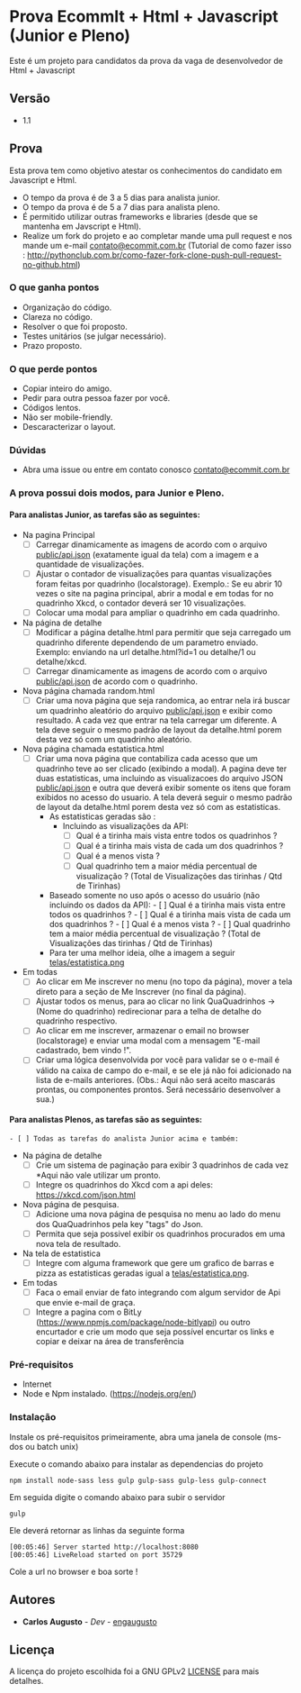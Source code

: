 # Prova EcommIt + Html + Javascript (Junior e Pleno)

Este é um projeto para candidatos da prova da vaga de desenvolvedor de Html + Javascript

## Versão
* 1.1

## Prova

Esta prova tem como objetivo atestar os conhecimentos do candidato em Javascript e Html.

* O tempo da prova é de 3 a 5 dias para analista junior.
* O tempo da prova é de 5 a 7 dias para analista pleno.
* É permitido utilizar outras frameworks e libraries (desde que se mantenha em Javscript e Html).
* Realize um fork do projeto e ao completar mande uma pull request e nos mande um e-mail contato@ecommit.com.br (Tutorial de como fazer isso : http://pythonclub.com.br/como-fazer-fork-clone-push-pull-request-no-github.html)

### O que ganha pontos 
* Organização do código.
* Clareza no código.
* Resolver o que foi proposto.
* Testes unitários (se julgar necessário).
* Prazo proposto.

### O que perde pontos
* Copiar inteiro do amigo.
* Pedir para outra pessoa fazer por você.
* Códigos lentos.
* Não ser mobile-friendly.
* Descaracterizar o layout.

### Dúvidas
* Abra uma issue ou entre em contato conosco contato@ecommit.com.br

### A prova possui dois modos, para Junior e Pleno.

#### Para analistas Junior, as tarefas são as seguintes:
* Na pagina Principal
    - [ ] Carregar dinamicamente as imagens de acordo com o arquivo [public/api.json](public/api.json)  (exatamente igual da tela) com a imagem e a quantidade de visualizações.
    - [ ] Ajustar o contador de visualizações para quantas visualizações foram feitas por quadrinho (localstorage). Exemplo.: Se eu abrir 10 vezes o site na pagina principal, abrir a modal e em todas for no quadrinho Xkcd, o contador deverá ser 10 visualizações.
    - [ ] Colocar uma modal para ampliar o quadrinho em cada quadrinho.
* Na página de detalhe
    - [ ] Modificar a página detalhe.html para permitir que seja carregado um quadrinho diferente dependendo de um parametro enviado. Exemplo: enviando na url detalhe.html?id=1 ou detalhe/1 ou detalhe/xkcd.
    - [ ] Carregar dinamicamente as imagens de acordo com o arquivo [public/api.json](public/api.json) de acordo com o quadrinho.
* Nova página chamada random.html
    - [ ] Criar uma nova página que seja randomica, ao entrar nela irá buscar um quadrinho aleatório do arquivo [public/api.json](public/api.json) e exibir como resultado. A cada vez que entrar na tela carregar um diferente. A tela deve seguir o mesmo padrão de layout da detalhe.html porem desta vez só com um quadrinho aleatório.
* Nova página chamada estatistica.html
    - [ ] Criar uma nova página que contabiliza cada acesso que um quadrinho teve ao ser clicado (exibindo a modal). A pagina deve ter duas estatisticas, uma incluindo as visualizacoes do arquivo JSON [public/api.json](public/api.json) e outra que deverá exibir somente os itens que foram exibidos no acesso do usuario. A tela deverá seguir o mesmo padrão de layout da detalhe.html porem desta vez só com as estatisticas.
      - As estatisticas geradas são : 
	      - Incluindo as visualizações da API:
	        - [ ] Qual é a tirinha mais vista entre todos os quadrinhos ?
		    - [ ] Qual é a tirinha mais vista de cada um dos quadrinhos ?
		    - [ ] Qual é a menos vista ? 
		    - [ ] Qual quadrinho tem a maior média percentual de visualização ? (Total de Visualizações das tirinhas / Qtd de Tirinhas)
	  - Baseado somente no uso após o acesso do usuário (não incluindo os dados da API):
	        - [ ] Qual é a tirinha mais vista entre todos os quadrinhos ?
		    - [ ] Qual é a tirinha mais vista de cada um dos quadrinhos ?
		    - [ ] Qual é a menos vista ? 
    		- [ ] Qual quadrinho tem a maior média percentual de visualização ? (Total de Visualizações das tirinhas / Qtd de Tirinhas)
	  - Para ter uma melhor ideia, olhe a imagem a seguir [telas/estatistica.png](telas/estatistica.png)
* Em todas
    - [ ] Ao clicar em Me inscrever no menu (no topo da página), mover a tela direto para a seção de Me Inscrever (no final da página).
    - [ ] Ajustar todos os menus, para ao clicar no link QuaQuadrinhos -> (Nome do quadrinho) redirecionar para a telha de detalhe do quadrinho respectivo.
    - [ ] Ao clicar em me inscrever, armazenar o email no browser (localstorage) e enviar uma modal com a mensagem "E-mail cadastrado, bem vindo !".
    - [ ] Criar uma lógica desenvolvida por você para validar se o e-mail é válido na caixa de campo do e-mail, e se ele já não foi adicionado na lista de e-mails anteriores. (Obs.: Aqui não será aceito mascarás prontas, ou componentes prontos. Será necessário desenvolver a sua.)

#### Para analistas Plenos, as tarefas são as seguintes:
    - [ ] Todas as tarefas do analista Junior acima e também:
* Na página de detalhe
    - [ ] Crie um sistema de paginação para exibir 3 quadrinhos de cada vez *Aqui não vale utilizar um pronto.
    - [ ] Integre os quadrinhos do Xkcd com a api deles: https://xkcd.com/json.html
* Nova página de pesquisa.
    - [ ] Adicione uma nova página de pesquisa no menu ao lado do menu dos QuaQuadrinhos pela key "tags" do Json.
    - [ ] Permita que seja possivel exibir os quadrinhos procurados em uma nova tela de resultado.
* Na tela de estatistica
    - [ ] Integre com alguma framework que gere um grafico de barras e pizza as estatisticas geradas igual a [telas/estatistica.png](telas/estatistica.png).
* Em todas
    - [ ] Faca o email enviar de fato integrando com algum servidor de Api que envie e-mail de graça.
    - [ ] Integre a pagina com o BitLy (https://www.npmjs.com/package/node-bitlyapi) ou outro encurtador e crie um modo que seja possível encurtar os links e copiar e deixar na área de transferência

### Pré-requisitos

* Internet
* Node e Npm instalado. (https://nodejs.org/en/)

### Instalação

Instale os pré-requisitos primeiramente,  abra uma janela de console (ms-dos ou batch unix)

Execute o comando abaixo para instalar as dependencias do projeto
```
npm install node-sass less gulp gulp-sass gulp-less gulp-connect
```

Em seguida digite o comando abaixo para subir o servidor
```
gulp
```

Ele deverá retornar as linhas da seguinte forma

```
[00:05:46] Server started http://localhost:8080
[00:05:46] LiveReload started on port 35729
```

Cole a url no browser e boa sorte ! 

## Autores

* **Carlos Augusto** - *Dev* - [engaugusto](https://github.com/engaugusto)

## Licença

A licença do projeto escolhida foi a GNU GPLv2 [LICENSE](LICENSE) para mais detalhes.
